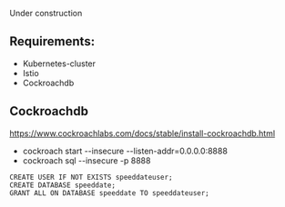 Under construction

## Requirements:
- Kubernetes-cluster
- Istio
- Cockroachdb


## Cockroachdb

https://www.cockroachlabs.com/docs/stable/install-cockroachdb.html


- cockroach start --insecure --listen-addr=0.0.0.0:8888
- cockroach sql --insecure -p 8888

 ````
 CREATE USER IF NOT EXISTS speeddateuser; 
 CREATE DATABASE speeddate; 
 GRANT ALL ON DATABASE speeddate TO speeddateuser;
 ````
